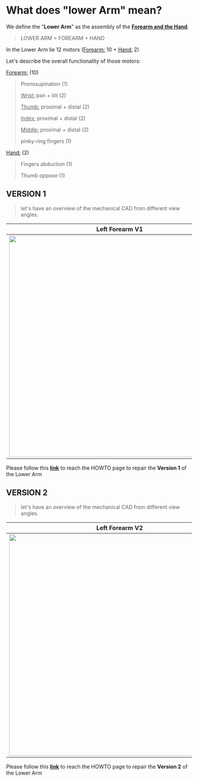 # What does "lower Arm" mean?

We define the "**Lower Arm**" as the assembly of the **<u>Forearm and the Hand</u>**.

> LOWER ARM = FOREARM + HAND

In the Lower Arm lie 12 motors (<u>Forearm:</u> 10 + <u>Hand:</u> 2)

Let's describe the overall functionality of those motors:

<u>Forearm:</u> (10)

> Pronosupination (1)
>
> <u>Wrist:</u> pan + tilt (2)
>
> <u>Thumb:</u>  proximal + distal (2)
>
> <u>Index:</u> proximal + distal (2)
>
> <u>Middle:</u> proximal + distal (2)
>
> pinky-ring fingers (1)

<u>Hand:</u> (2)

> Fingers abduction (1)
>
> Thumb oppose (1)



## VERSION 1

> let's have an overview of the mechanical CAD from different view angles.

| Left Forearm V1                                 | Right Forearm V1                                |
| ----------------------------------------------- | ----------------------------------------------- |
| <img src ="../GIF/L-4RM-V1.gif" height = 600px> | <img src ="../GIF/R-4RM-V1.gif" height = 600px> |

Please follow this [**link**](LowerArmV1.md) to reach the HOWTO page to repair the **Version 1** of the Lower Arm







## VERSION 2

> let's have an overview of the mechanical CAD from different view angles.

| Left Forearm V2                                 | Right Forearm V2                                |
| ----------------------------------------------- | ----------------------------------------------- |
| <img src ="../GIF/L-4RM-V2.gif" height = 600px> | <img src ="../GIF/R-4RM-V2.gif" height = 600px> |

Please follow this [**link**](LowerArmV2.md) to reach the HOWTO page to repair the **Version 2** of the Lower Arm